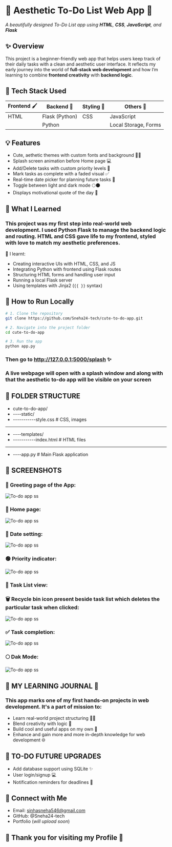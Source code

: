 # 🌸 Aesthetic To-Do List Web App 🌸  
_A beautifully designed To-Do List app using **HTML**, **CSS**, **JavaScript**, and **Flask**_

## ✨ Overview

This project is a beginner-friendly web app that helps users keep track of their daily tasks with a clean and aesthetic user interface. It reflects my early journey into the world of **full-stack web development** and how I’m learning to combine **frontend creativity** with **backend logic**.



## 🔧 Tech Stack Used

| Frontend 🖌️         | Backend 🔁        | Styling 🎨      | Others 🧩              |
|----------------------|-------------------|------------------|------------------------|
| HTML                 | Flask (Python)    | CSS              | JavaScript             |
|                      | Python             |                  | Local Storage, Forms   |


## 💡 Features

- Cute, aethetic themes with custom fonts and background 🌸💫
- Splash screen animation before Home page  💻
- Add/Delete tasks with custom priority levels 🌈
- Mark tasks as complete with a faded visual ✅
- Real-time date picker for planning future tasks 📆
- Toggle between light and dark mode 🌕🌑
- Displays motivational quote of the day 🚀


## 🧠 What I Learned 

### This project was my first step into real-world web development. I used Python Flask to manage the backend logic and routing. HTML and CSS gave life to my frontend, styled with love to match my aesthetic preferences. 

  🧠 I learnt:
- Creating interactive UIs with HTML, CSS, and JS
- Integrating Python with frontend using Flask routes
- Structuring HTML forms and handling user input
- Running a local Flask server
- Using templates with Jinja2 (`{{ }}` syntax)

## 🚀 How to Run Locally

```bash
# 1. Clone the repository
git clone https://github.com/Sneha24-tech/cute-to-do-app.git

# 2. Navigate into the project folder
cd cute-to-do-app

# 3. Run the app
python app.py

```

### Then go to http://127.0.0.1:5000/splash ✨
### A live webpage will open with a splash window and along with that the aesthetic to-do app will be visible on your screen

## 📁 FOLDER STRUCTURE

- cute-to-do-app/
- ----static/
- -----------style.css          # CSS, images
- -----------------------------------------------
- ----templates/
- -----------index.html         # HTML files
- -----------------------------------------------
- ----app.py                    # Main Flask application



## 📸 SCREENSHOTS
### 🌸 Greeting page of the App: 
![To-do app ss](https://github.com/Sneha24-tech/cute-to-do-app/blob/master/welcomepage.png)

### 🚀 Home page: 
![To-do app ss](https://github.com/Sneha24-tech/cute-to-do-app/blob/master/Home.png)

### 📆 Date setting: 
![To-do app ss](https://github.com/Sneha24-tech/cute-to-do-app/blob/master/Dateset.png)

### 🟢 Priority indicator: 
![To-do app ss](https://github.com/Sneha24-tech/cute-to-do-app/blob/master/priorityindicator.png)

### 📝 Task List view:
### 🗑️ Recycle bin icon present beside task list which deletes the particular task when clicked: 
![To-do app ss](https://github.com/Sneha24-tech/cute-to-do-app/blob/master/tasks.png)

### ✅ Task completion: 
![To-do app ss](https://github.com/Sneha24-tech/cute-to-do-app/blob/master/completing.png)

### 🌕 Dak Mode: 
![To-do app ss](https://github.com/Sneha24-tech/cute-to-do-app/blob/master/darkmode.png)


## 🌈 MY LEARNING JOURNAL 🌸

### This app marks one of my **first hands-on projects** in web development. It's a part of mission to:
- Learn real-world project structuring 👩‍💻
- Blend creativity with logic 🧠
- Build cool and useful apps on my own 📝
- Enhance and gain more and more in-depth knowledge for web development 🌐

## 🚀 TO-DO FUTURE UPGRADES

- Add database support using SQLite ✨
- User login/signup 💻
- Notification reminders for deadlines 🔔

## 🌈 Connect with Me
- Email: sinhasneha546@gmail.com
- GitHub: @Sneha24-tech
- Portfolio (*will upload soon*)

## 💫 Thank you for visiting my Profile 💫


